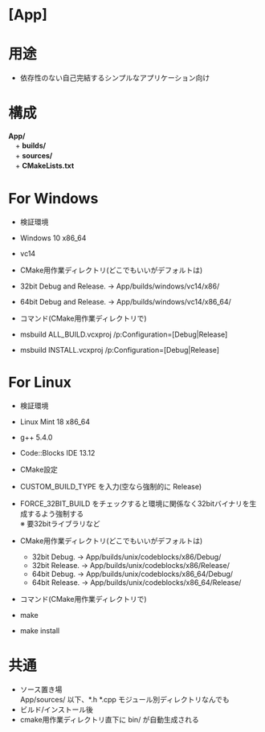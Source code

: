 [App]
=====

# 用途

+ 依存性のない自己完結するシンプルなアプリケーション向け  

# 構成

**App/**  
　+ **builds/**  
　+ **sources/**  
　+ **CMakeLists.txt**  

# For Windows
+ 検証環境  
 + Windows 10 x86_64
 + vc14  


+ CMake用作業ディレクトリ(どこでもいいがデフォルトは)
 + 32bit Debug and Release. → App/builds/windows/vc14/x86/  
 + 64bit Debug and Release. → App/builds/windows/vc14/x86_64/  


+ コマンド(CMake用作業ディレクトリで)  
 + msbuild ALL_BUILD.vcxproj /p:Configuration=[Debug|Release]  
 + msbuild INSTALL.vcxproj /p:Configuration=[Debug|Release]  

# For Linux
+ 検証環境  
 + Linux Mint 18 x86_64
 + g++ 5.4.0
 + Code::Blocks IDE 13.12


+ CMake設定  
 + CUSTOM_BUILD_TYPE を入力(空なら強制的に Release)  
 + FORCE_32BIT_BUILD をチェックすると環境に関係なく32bitバイナリを生成するよう強制する  
   ※ 要32bitライブラリなど


+ CMake用作業ディレクトリ(どこでもいいがデフォルトは)  
  + 32bit Debug. → App/builds/unix/codeblocks/x86/Debug/  
  + 32bit Release. → App/builds/unix/codeblocks/x86/Release/  
  + 64bit Debug. → App/builds/unix/codeblocks/x86_64/Debug/  
  + 64bit Release. → App/builds/unix/codeblocks/x86_64/Release/  


+ コマンド(CMake用作業ディレクトリで)  
 + make
 + make install

# 共通
+ ソース置き場  
  App/sources/ 以下、\*.h \*.cpp モジュール別ディレクトリなんでも  
+ ビルド/インストール後
 + cmake用作業ディレクトリ直下に bin/ が自動生成される
